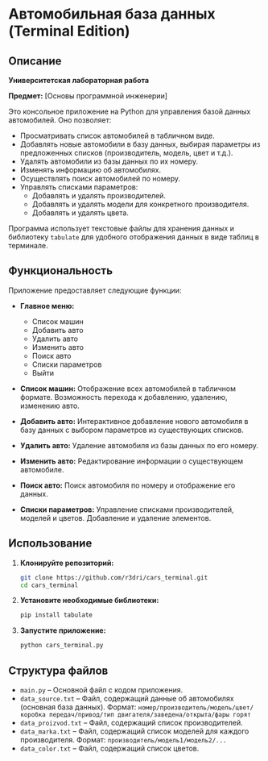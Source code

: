 # Автомобильная база данных (Terminal Edition)

## Описание

**Университетская лабораторная работа**

**Предмет:** [Основы программной инженерии]

Это консольное приложение на Python для управления базой данных автомобилей. Оно позволяет:

*   Просматривать список автомобилей в табличном виде.
*   Добавлять новые автомобили в базу данных, выбирая параметры из предложенных списков (производитель, модель, цвет и т.д.).
*   Удалять автомобили из базы данных по их номеру.
*   Изменять информацию об автомобилях.
*   Осуществлять поиск автомобилей по номеру.
*   Управлять списками параметров:
    *   Добавлять и удалять производителей.
    *   Добавлять и удалять модели для конкретного производителя.
    *   Добавлять и удалять цвета.

Программа использует текстовые файлы для хранения данных и библиотеку `tabulate` для удобного отображения данных в виде таблиц в терминале.

## Функциональность

Приложение предоставляет следующие функции:

*   **Главное меню:**
    *   Список машин
    *   Добавить авто
    *   Удалить авто
    *   Изменить авто
    *   Поиск авто
    *   Списки параметров
    *   Выйти

*   **Список машин:**  Отображение всех автомобилей в табличном формате. Возможность перехода к добавлению, удалению, изменению авто.

*   **Добавить авто:**  Интерактивное добавление нового автомобиля в базу данных с выбором параметров из существующих списков.

*   **Удалить авто:**  Удаление автомобиля из базы данных по его номеру.

*   **Изменить авто:**  Редактирование информации о существующем автомобиле.

*   **Поиск авто:**  Поиск автомобиля по номеру и отображение его данных.

*   **Списки параметров:** Управление списками производителей, моделей и цветов. Добавление и удаление элементов.

## Использование

1.  **Клонируйте репозиторий:**

    ```bash
    git clone https://github.com/r3dri/cars_terminal.git
    cd cars_terminal
    ```

2.  **Установите необходимые библиотеки:**

    ```bash
    pip install tabulate
    ```

3.  **Запустите приложение:**

    ```bash
    python cars_terminal.py
    ```

## Структура файлов

*   `main.py` – Основной файл с кодом приложения.
*   `data_source.txt` – Файл, содержащий данные об автомобилях (основная база данных).  Формат: `номер/производитель/модель/цвет/коробка передач/привод/тип двигателя/заведена/открыта/фары горят`
*   `data_proizvod.txt` – Файл, содержащий список производителей.
*   `data_marka.txt` – Файл, содержащий список моделей для каждого производителя. Формат: `производитель/модель1/модель2/...`
*   `data_color.txt` – Файл, содержащий список цветов.
